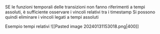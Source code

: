 SE le funzioni temporali delle transizioni non fanno riferimenti a tempi assoluti, è sufficiente osservare i vincoli relativi tra i timestamp
Si possono quindi eliminare i vincoli legati a tempi assoluti

Esempio tempi relativi
![[Pasted image 20240131153018.png|400]]
